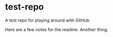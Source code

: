 # test-repo
A test repo for playing around with GitHub

Here are a few notes for the readme. Another thing.
